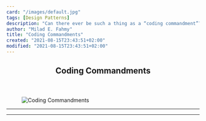 ```yaml
---
card: "/images/default.jpg"
tags: [Design Patterns]
description: "Can there ever be such a thing as a “coding commandment”? Som"
author: "Milad E. Fahmy"
title: "Coding Commandments"
created: "2021-08-15T23:43:51+02:00"
modified: "2021-08-15T23:43:51+02:00"
---
```

<div class="site-wrapper">
<main id="site-main" class="site-main outer">
<div class="inner">
<article class="post-full post tag-design-patterns tag-coding tag-architecture tag-software-design-patterns tag-software-development tag-software-engineering tag-programming tag-style ">
<header class="post-full-header">
<h1 class="post-full-title">Coding Commandments</h1>
</header>
<figure class="post-full-image">
<picture>
<source media="(max-width: 700px)" sizes="1px" srcset="data:image/gif;base64,R0lGODlhAQABAIAAAAAAAP///yH5BAEAAAAALAAAAAABAAEAAAIBRAA7 1w">
<source media="(min-width: 701px)" sizes="(max-width: 800px) 400px,
(max-width: 1170px) 700px,
1400px" srcset="/news/content/images/size/w300/2019/06/1-72FxsIxFZ60-_r-dXpIdLg-1.jpeg 300w,
/news/content/images/size/w600/2019/06/1-72FxsIxFZ60-_r-dXpIdLg-1.jpeg 600w,
/news/content/images/size/w1000/2019/06/1-72FxsIxFZ60-_r-dXpIdLg-1.jpeg 1000w,
/news/content/images/size/w2000/2019/06/1-72FxsIxFZ60-_r-dXpIdLg-1.jpeg 2000w">
<img onerror="this.style.display='none'" src="/news/content/images/size/w2000/2019/06/1-72FxsIxFZ60-_r-dXpIdLg-1.jpeg" alt="Coding Commandments">
</picture>
</figure>
<section class="post-full-content">
<div class="post-content">
</div>
<hr>
<hr>
</section>
</article>
</div>
</main>
</div>
<!-- Google Tag Manager (noscript) -->
<!-- End Google Tag Manager (noscript) -->
